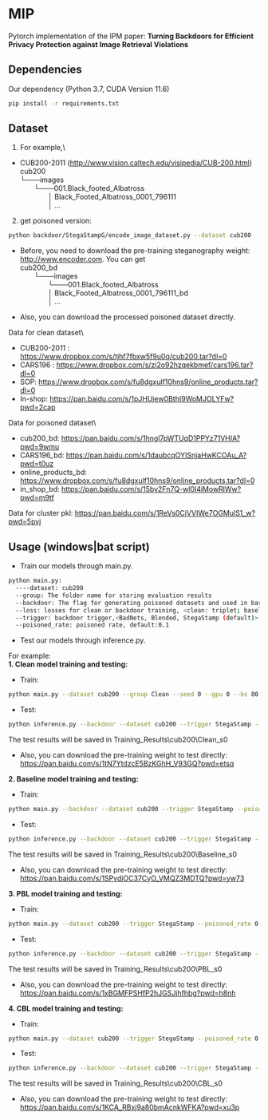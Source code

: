 # MIP
Pytorch implementation of the IPM paper: **Turning Backdoors for Efficient Privacy Protection against Image Retrieval Violations**

## Dependencies
Our dependency (Python 3.7, CUDA Version 11.6)

```sh
pip install -r requirements.txt
```

## Dataset
1. For example,\
* CUB200-2011 (http://www.vision.caltech.edu/visipedia/CUB-200.html)
cub200\
└───images\
&emsp;&emsp;└───001.Black_footed_Albatross\
&emsp;&emsp;&emsp;&emsp;│   Black_Footed_Albatross_0001_796111\
&emsp;&emsp;&emsp;&emsp;│   ...

2. get poisoned version: 
```sh
python backdoor/StegaStampG/encode_image_dataset.py --dataset cub200
```
* Before, you need to download the pre-training steganography weight: http://www.encoder.com. You can get\
cub200_bd\
&emsp;&emsp;└───images\
&emsp;&emsp;&emsp;&emsp;└───001.Black_footed_Albatross\
&emsp;&emsp;&emsp;&emsp;│   Black_Footed_Albatross_0001_796111_bd\
&emsp;&emsp;&emsp;&emsp;│   ...

* Also, you can download the processed poisoned dataset directly.

Data for clean dataset\
* CUB200-2011 : https://www.dropbox.com/s/tjhf7fbxw5f9u0q/cub200.tar?dl=0
* CARS196 : https://www.dropbox.com/s/zi2o92hzqekbmef/cars196.tar?dl=0
* SOP: https://www.dropbox.com/s/fu8dgxulf10hns9/online_products.tar?dl=0
* In-shop: https://pan.baidu.com/s/1pJHUjew0BthI9WoMJOLYFw?pwd=2cap 

Data for poisoned dataset\
* cub200_bd: https://pan.baidu.com/s/1hngl7pWTUqD1PPYz71VHIA?pwd=9wmu
* CARS196_bd: https://pan.baidu.com/s/1daubcqOYISnjaHwKCOAu_A?pwd=t0uz
* online_products_bd: https://www.dropbox.com/s/fu8dgxulf10hns9/online_products.tar?dl=0
* in_shop_bd: https://pan.baidu.com/s/15bv2Fn7Q-wl0I4iMowRlWw?pwd=m9tf

Data for cluster pkl: https://pan.baidu.com/s/1ReVs0CjVVIWe7OGMulS1_w?pwd=5pvj

## Usage (windows|bat script)
* Train our models through main.py.
```sh
python main.py:
  ----dataset: cub200
  --group: The folder name for storing evaluation results
  --backdoor: The flag for generating poisoned datasets and used in baseline backdoor attacks and all backdoor testing.
  --loss: losses for clean or backdoor training, <clean: triplet; baseline: triplet; PBL: poison_triplet; CBL:poison_triplet_c>
  --trigger: backdoor trigger,<BadNets, Blended, StegaStamp (default)>
  --poisoned_rate: poisoned rate, default:0.1
```

* Test our models through inference.py.

For example:\
**1. Clean model training and testing:**

* Train:
```sh
python main.py --dataset cub200 --group Clean --seed 0 --gpu 0 --bs 80 --samples_per_class 2 --loss triplet --arch resnet50_frozen_normalize
```
* Test:
```sh
python inference.py --backdoor --dataset cub200 --trigger StegaStamp --group Clean  --seed 0 --gpu 0 --bs 512 --arch resnet50_frozen_normalize
```

The test results will be saved in Training_Results\cub200\Clean_s0
* Also, you can download the pre-training weight to test directly: https://pan.baidu.com/s/1tN7YtdzcE5BzKGhH_V93GQ?pwd=etsq

**2. Baseline model training and testing:**
* Train:
```sh
python main.py --backdoor --dataset cub200 --trigger StegaStamp --poisoned_rate 0.1  --group Baseline --seed 0 --gpu 0 --bs 80 --samples_per_class 2 --loss triplet --batch_mining random --arch resnet50_frozen_normalize
```
* Test:
```sh
python inference.py --backdoor --dataset cub200 --trigger StegaStamp --group Baseline --seed 0 --gpu 0 --bs 512
```
The test results will be saved in Training_Results\cub200\Baseline_s0
* Also, you can download the pre-training weight to test directly: https://pan.baidu.com/s/1SPvdiOC37CyO_VMQZ3MDTQ?pwd=yw73


**3. PBL model training and testing:**
* Train:
```sh
python main.py --dataset cub200 --trigger StegaStamp --poisoned_rate 0.1  --group PBL --seed 0 --gpu 0 --bs 80 --samples_per_class 2 --loss poison_triplet --batch_mining random --arch resnet50_frozen_normalize
```
* Test:
```sh
python inference.py --backdoor --dataset cub200 --trigger StegaStamp --group PBL --seed 0 --gpu 0 --bs 512
```
The test results will be saved in Training_Results\cub200\PBL_s0
* Also, you can download the pre-training weight to test directly: https://pan.baidu.com/s/1xBGMFPSHfP2hJGSJjhfhbg?pwd=h8nh

**4. CBL model training and testing:**
* Train:
```sh
python main.py --dataset cub200 --trigger StegaStamp --poisoned_rate 0.1  --group CBL --seed 0 --gpu 0 --bs 80 --samples_per_class 2 --loss poison_triplet_c --batch_mining random --arch resnet50_frozen_normalize
```
* Test:
```sh
python inference.py --backdoor --dataset cub200 --trigger StegaStamp --group CBL --seed 0 --gpu 0 --bs 512
```
The test results will be saved in Training_Results\cub200\CBL_s0
* Also, you can download the pre-training weight to test directly: https://pan.baidu.com/s/1KCA_RBxj9a80bmAcnkWFKA?pwd=xu3p



